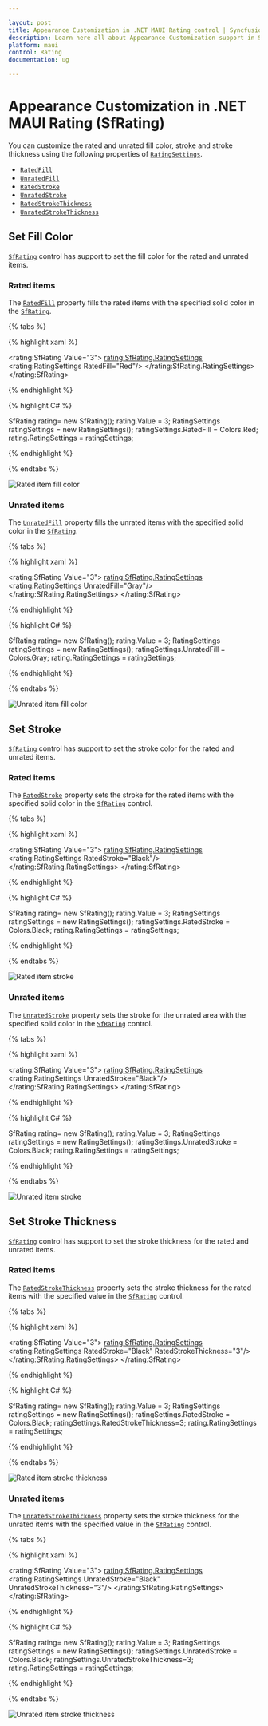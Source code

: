 ```yaml
---

layout: post
title: Appearance Customization in .NET MAUI Rating control | Syncfusion®
description: Learn here all about Appearance Customization support in Syncfusion® .NET MAUI Rating (SfRating) control and more.
platform: maui
control: Rating
documentation: ug

---
```


# Appearance Customization in .NET MAUI Rating (SfRating)

You can customize the rated and unrated fill color, stroke and stroke thickness using the following properties of [`RatingSettings`](https://help.syncfusion.com/cr/maui/Syncfusion.Maui.Inputs.RatingSettings.html).

* [`RatedFill`](https://help.syncfusion.com/cr/maui/Syncfusion.Maui.Inputs.RatingSettings.html#Syncfusion_Maui_Inputs_RatingSettings_RatedFill)
* [`UnratedFill`](https://help.syncfusion.com/cr/maui/Syncfusion.Maui.Inputs.RatingSettings.html#Syncfusion_Maui_Inputs_RatingSettings_UnratedFill)
* [`RatedStroke`](https://help.syncfusion.com/cr/maui/Syncfusion.Maui.Inputs.RatingSettings.html#Syncfusion_Maui_Inputs_RatingSettings_RatedStroke)
* [`UnratedStroke`](https://help.syncfusion.com/cr/maui/Syncfusion.Maui.Inputs.RatingSettings.html#Syncfusion_Maui_Inputs_RatingSettings_UnratedStroke)
* [`RatedStrokeThickness`](https://help.syncfusion.com/cr/maui/Syncfusion.Maui.Inputs.RatingSettings.html#Syncfusion_Maui_Inputs_RatingSettings_RatedStrokeThickness)
* [`UnratedStrokeThickness`](https://help.syncfusion.com/cr/maui/Syncfusion.Maui.Inputs.RatingSettings.html#Syncfusion_Maui_Inputs_RatingSettings_UnratedStrokeThickness)
 
## Set Fill Color

[`SfRating`](https://help.syncfusion.com/cr/maui/Syncfusion.Maui.Inputs.SfRating.html) control has support to set the fill color for the rated and unrated items.

### Rated items

The [`RatedFill`](https://help.syncfusion.com/cr/maui/Syncfusion.Maui.Inputs.RatingSettings.html#Syncfusion_Maui_Inputs_RatingSettings_RatedFill) property fills the rated items with the specified solid color in the [`SfRating`](https://help.syncfusion.com/cr/maui/Syncfusion.Maui.Inputs.SfRating.html).

{% tabs %}

{% highlight xaml %}

<rating:SfRating Value="3">
    <rating:SfRating.RatingSettings>
        <rating:RatingSettings RatedFill="Red"/>
    </rating:SfRating.RatingSettings>
</rating:SfRating>
	
{% endhighlight %}

{% highlight C# %}

SfRating rating= new SfRating();
rating.Value = 3;
RatingSettings ratingSettings = new RatingSettings();
ratingSettings.RatedFill = Colors.Red;
rating.RatingSettings = ratingSettings;
           
{% endhighlight %}

{% endtabs %}

![Rated item fill color](images/rated-fill.png)

### Unrated items

The [`UnratedFill`](https://help.syncfusion.com/cr/maui/Syncfusion.Maui.Inputs.RatingSettings.html#Syncfusion_Maui_Inputs_RatingSettings_UnratedFill) property fills the unrated items with the specified solid color in the [`SfRating`](https://help.syncfusion.com/cr/maui/Syncfusion.Maui.Inputs.SfRating.html).

{% tabs %}

{% highlight xaml %}

<rating:SfRating Value="3">
    <rating:SfRating.RatingSettings>
        <rating:RatingSettings UnratedFill="Gray"/>
    </rating:SfRating.RatingSettings>
</rating:SfRating>

{% endhighlight %}

{% highlight C# %}

SfRating rating= new SfRating();
rating.Value = 3;
RatingSettings ratingSettings = new RatingSettings();
ratingSettings.UnratedFill = Colors.Gray;
rating.RatingSettings = ratingSettings;

{% endhighlight %}

{% endtabs %}

![Unrated item fill color](images/unrated-fill.png)

## Set Stroke

[`SfRating`](https://help.syncfusion.com/cr/maui/Syncfusion.Maui.Inputs.SfRating.html) control has support to set the stroke color for the rated and unrated items.

### Rated items

The [`RatedStroke`](https://help.syncfusion.com/cr/maui/Syncfusion.Maui.Inputs.RatingSettings.html#Syncfusion_Maui_Inputs_RatingSettings_RatedStroke) property sets the stroke for the rated items with the specified solid color in the [`SfRating`](https://help.syncfusion.com/cr/maui/Syncfusion.Maui.Inputs.SfRating.html) control.

{% tabs %}

{% highlight xaml %}

<rating:SfRating Value="3">
    <rating:SfRating.RatingSettings>
        <rating:RatingSettings RatedStroke="Black"/>
    </rating:SfRating.RatingSettings>
</rating:SfRating>
	
{% endhighlight %}

{% highlight C# %}

SfRating rating= new SfRating();
rating.Value = 3;
RatingSettings ratingSettings = new RatingSettings();
ratingSettings.RatedStroke = Colors.Black;
rating.RatingSettings = ratingSettings;	

{% endhighlight %}

{% endtabs %}

![Rated item stroke](images/rated-stroke.png)

### Unrated items

The [`UnratedStroke`](https://help.syncfusion.com/cr/maui/Syncfusion.Maui.Inputs.RatingSettings.html#Syncfusion_Maui_Inputs_RatingSettings_UnratedStroke) property sets the stroke for the unrated area with the specified solid color in the [`SfRating`](https://help.syncfusion.com/cr/maui/Syncfusion.Maui.Inputs.SfRating.html) control.

{% tabs %}

{% highlight xaml %}

<rating:SfRating Value="3">
    <rating:SfRating.RatingSettings>
        <rating:RatingSettings UnratedStroke="Black"/>
    </rating:SfRating.RatingSettings>
</rating:SfRating>

{% endhighlight %}

{% highlight C# %}

SfRating rating= new SfRating();
rating.Value = 3;
RatingSettings ratingSettings = new RatingSettings();
ratingSettings.UnratedStroke = Colors.Black;
rating.RatingSettings = ratingSettings;

{% endhighlight %}

{% endtabs %}

![Unrated item stroke](images/unrated-stroke.png)
 
## Set Stroke Thickness

[`SfRating`](https://help.syncfusion.com/cr/maui/Syncfusion.Maui.Inputs.SfRating.html) control has support to set the stroke thickness for the rated and unrated items.

### Rated items

The [`RatedStrokeThickness`](https://help.syncfusion.com/cr/maui/Syncfusion.Maui.Inputs.RatingSettings.html#Syncfusion_Maui_Inputs_RatingSettings_RatedStrokeThickness) property sets the stroke thickness for the rated items with the specified value in the [`SfRating`](https://help.syncfusion.com/cr/maui/Syncfusion.Maui.Inputs.SfRating.html) control.

{% tabs %}

{% highlight xaml %}

<rating:SfRating Value="3">
    <rating:SfRating.RatingSettings>
        <rating:RatingSettings RatedStroke="Black" RatedStrokeThickness="3"/>
    </rating:SfRating.RatingSettings>
</rating:SfRating>

{% endhighlight %}

{% highlight C# %}

SfRating rating= new SfRating();
rating.Value = 3;
RatingSettings ratingSettings = new RatingSettings();
ratingSettings.RatedStroke = Colors.Black;
ratingSettings.RatedStrokeThickness=3;
rating.RatingSettings = ratingSettings;

{% endhighlight %}

{% endtabs %}

![Rated item stroke thickness](images/rated-stroke-thickness.png)

### Unrated items

The [`UnratedStrokeThickness`](https://help.syncfusion.com/cr/maui/Syncfusion.Maui.Inputs.RatingSettings.html#Syncfusion_Maui_Inputs_RatingSettings_UnratedStrokeThickness) property sets the stroke thickness for the unrated items with the specified value in the [`SfRating`](https://help.syncfusion.com/cr/maui/Syncfusion.Maui.Inputs.SfRating.html) control.

{% tabs %}

{% highlight xaml %}

<rating:SfRating Value="3">
    <rating:SfRating.RatingSettings>
        <rating:RatingSettings UnratedStroke="Black" UnratedStrokeThickness="3"/>
    </rating:SfRating.RatingSettings>
</rating:SfRating>
	
{% endhighlight %}

{% highlight C# %}

SfRating rating= new SfRating();
rating.Value = 3;
RatingSettings ratingSettings = new RatingSettings();
ratingSettings.UnratedStroke = Colors.Black;
ratingSettings.UnratedStrokeThickness=3;
rating.RatingSettings = ratingSettings;

{% endhighlight %}

{% endtabs %}

![Unrated item stroke thickness](images/unrated-stroke-thickness.png)
